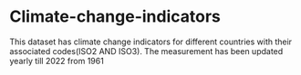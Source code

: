 # Climate-change-indicators
This dataset has climate change indicators for different countries with their associated codes(ISO2 AND ISO3). The measurement has been updated yearly till 2022 from 1961

